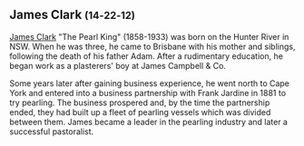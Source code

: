 ## James Clark <small>(14‑22‑12)</small>

[James Clark](http://adb.anu.edu.au/biography/clark-james-5664) "The Pearl King" (1858-1933) was born on the Hunter River in NSW. When he was three, he came to Brisbane with his mother and siblings, following the death of his father Adam. After a rudimentary education, he began work as a plasterers' boy at James Campbell & Co. 

Some years later after gaining business experience, he went north to Cape York and entered into a business partnership with Frank Jardine in 1881 to try pearling. The business prospered and, by the time the partnership ended, they had built up a fleet of pearling vessels which was divided between them. James became a leader in the pearling industry and later a successful pastoralist.
